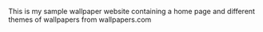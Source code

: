 This is my sample wallpaper website containing a home page and different themes of wallpapers from wallpapers.com

